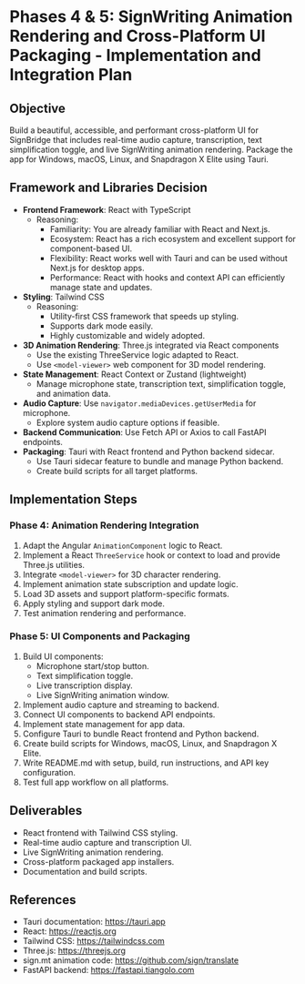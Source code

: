 # Phases 4 & 5: SignWriting Animation Rendering and Cross-Platform UI Packaging - Implementation and Integration Plan

## Objective
Build a beautiful, accessible, and performant cross-platform UI for SignBridge that includes real-time audio capture, transcription, text simplification toggle, and live SignWriting animation rendering. Package the app for Windows, macOS, Linux, and Snapdragon X Elite using Tauri.

## Framework and Libraries Decision

- **Frontend Framework**: React with TypeScript
  - Reasoning:
    - Familiarity: You are already familiar with React and Next.js.
    - Ecosystem: React has a rich ecosystem and excellent support for component-based UI.
    - Flexibility: React works well with Tauri and can be used without Next.js for desktop apps.
    - Performance: React with hooks and context API can efficiently manage state and updates.
- **Styling**: Tailwind CSS
  - Reasoning:
    - Utility-first CSS framework that speeds up styling.
    - Supports dark mode easily.
    - Highly customizable and widely adopted.
- **3D Animation Rendering**: Three.js integrated via React components
  - Use the existing ThreeService logic adapted to React.
  - Use `<model-viewer>` web component for 3D model rendering.
- **State Management**: React Context or Zustand (lightweight)
  - Manage microphone state, transcription text, simplification toggle, and animation data.
- **Audio Capture**: Use `navigator.mediaDevices.getUserMedia` for microphone.
  - Explore system audio capture options if feasible.
- **Backend Communication**: Use Fetch API or Axios to call FastAPI endpoints.
- **Packaging**: Tauri with React frontend and Python backend sidecar.
  - Use Tauri sidecar feature to bundle and manage Python backend.
  - Create build scripts for all target platforms.

## Implementation Steps

### Phase 4: Animation Rendering Integration

1. Adapt the Angular `AnimationComponent` logic to React.
2. Implement a React `ThreeService` hook or context to load and provide Three.js utilities.
3. Integrate `<model-viewer>` for 3D character rendering.
4. Implement animation state subscription and update logic.
5. Load 3D assets and support platform-specific formats.
6. Apply styling and support dark mode.
7. Test animation rendering and performance.

### Phase 5: UI Components and Packaging

1. Build UI components:
   - Microphone start/stop button.
   - Text simplification toggle.
   - Live transcription display.
   - Live SignWriting animation window.
2. Implement audio capture and streaming to backend.
3. Connect UI components to backend API endpoints.
4. Implement state management for app data.
5. Configure Tauri to bundle React frontend and Python backend.
6. Create build scripts for Windows, macOS, Linux, and Snapdragon X Elite.
7. Write README.md with setup, build, run instructions, and API key configuration.
8. Test full app workflow on all platforms.

## Deliverables

- React frontend with Tailwind CSS styling.
- Real-time audio capture and transcription UI.
- Live SignWriting animation rendering.
- Cross-platform packaged app installers.
- Documentation and build scripts.

## References

- Tauri documentation: https://tauri.app
- React: https://reactjs.org
- Tailwind CSS: https://tailwindcss.com
- Three.js: https://threejs.org
- sign.mt animation code: https://github.com/sign/translate
- FastAPI backend: https://fastapi.tiangolo.com
